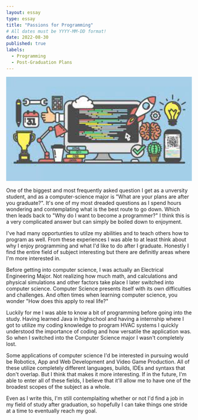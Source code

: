 ```yaml
---
layout: essay
type: essay
title: "Passions for Programming"
# All dates must be YYYY-MM-DD format!
date: 2022-08-30
published: true
labels:
  - Programming
  - Post-Graduation Plans
---
```


<img width="1000px" class="rounded float-start pe-4" src="../img/compsciImage.png">

  One of the biggest and most frequently asked question I get as a unversity student, and as a computer-science major is "What are your plans are after you graduate?". It's one of my most dreaded questions as I spend hours wondering and contemplating what is the best route to go down. Which then leads back to "Why do I want to become a programmer?" I think this is a very complicated answer but can simply be boiled down to enjoyment.

I've had many opportunties to utilze my abilities and to teach others how to program as well. From these experiences I was able to at least think about why I enjoy programming and what I'd like to do after I graduate. Honestly I find the entire field of subject interesting but there are definitly areas where I'm more interested in.

Before getting into computer science, I was actually an Electrical Engineering Major. Not realizing how much math, and calculations and physical simulations and other factors take place I later switched into computer science. Computer Science presents itself with its own difficulties and challenges. And often times when learning computer science, you wonder "How does this apply to real life?"

Luckily for me I was able to know a bit of programming before going into the study. Having learned Java in highschool and having a internship where I got to utilize my coding knowledge to program HVAC systems I quickly understood the importance of coding and how versatile the application was. So when I switched into the Computer Science major I wasn't completely lost. 

Some applications of computer science I'd be interested in pursuing would be Robotics, App and Web Development and Video Game Production. All of these utilize completely different languages, builds, IDEs and syntaxs that don't overlap. But I think that makes it more interesting. If in the future, I'm able to enter all of these fields, I believe that it'll allow me to have one of the broadest scopes of the subject as a whole. 

Even as I write this, I'm still contemplaiting whether or not I'd find a job in my field of study after graduation, so hopefully I can take things one stride at a time to eventually reach my goal.
